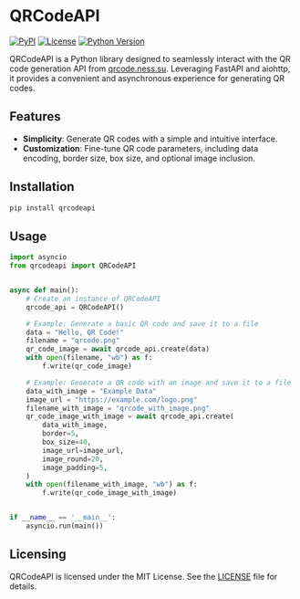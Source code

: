 # QRCodeAPI

[![PyPI](https://img.shields.io/pypi/v/qrcodeapi.svg)](https://pypi.python.org/pypi/qrcodeapi)
[![License](https://img.shields.io/badge/License-MIT-blue.svg)](https://opensource.org/licenses/MIT)
[![Python Version](https://img.shields.io/badge/Python-3.7%2B-blue)](https://www.python.org/downloads/release)

QRCodeAPI is a Python library designed to seamlessly interact with the QR code generation API
from [qrcode.ness.su](https://qrcode.ness.su). Leveraging FastAPI and aiohttp, it provides a convenient and asynchronous
experience for generating QR codes.

## Features

* **Simplicity**: Generate QR codes with a simple and intuitive interface.
* **Customization**: Fine-tune QR code parameters, including data encoding, border size, box size, and optional image
  inclusion.

## Installation

```bash
pip install qrcodeapi
```

## Usage

```python
import asyncio
from qrcodeapi import QRCodeAPI


async def main():
    # Create an instance of QRCodeAPI
    qrcode_api = QRCodeAPI()

    # Example: Generate a basic QR code and save it to a file
    data = "Hello, QR Code!"
    filename = "qrcode.png"
    qr_code_image = await qrcode_api.create(data)
    with open(filename, "wb") as f:
        f.write(qr_code_image)

    # Example: Generate a QR code with an image and save it to a file
    data_with_image = "Example Data"
    image_url = "https://example.com/logo.png"
    filename_with_image = "qrcode_with_image.png"
    qr_code_image_with_image = await qrcode_api.create(
        data_with_image,
        border=5,
        box_size=40,
        image_url=image_url,
        image_round=20,
        image_padding=5,
    )
    with open(filename_with_image, "wb") as f:
        f.write(qr_code_image_with_image)


if __name__ == '__main__':
    asyncio.run(main())
```

## Licensing

QRCodeAPI is licensed under the MIT License. See the [LICENSE](LICENSE) file for details.

